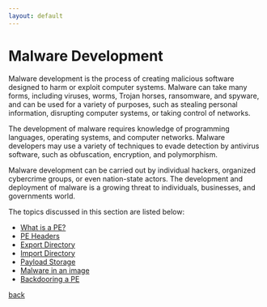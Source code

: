 ```yaml
---
layout: default
---
```


# Malware Development
Malware development is the process of creating malicious software designed to harm or exploit computer systems. Malware can take many forms, including viruses, worms, Trojan horses, ransomware, and spyware, and can be used for a variety of purposes, such as stealing personal information, disrupting computer systems, or taking control of networks.

The development of malware requires knowledge of programming languages, operating systems, and computer networks. Malware developers may use a variety of techniques to evade detection by antivirus software, such as obfuscation, encryption, and polymorphism.

Malware development can be carried out by individual hackers, organized cybercrime groups, or even nation-state actors. The development and deployment of malware is a growing threat to individuals, businesses, and governments world.

The topics discussed in this section are listed below:

- [What is a PE?](/docs/malware/pe.html)
- [PE Headers](/docs/malware/pe-formats.html)
- [Export Directory](/docs/malware/exportdir.html)
- [Import Directory](/docs/malware/importdir.html)
- [Payload Storage](/docs/malware/payloadstorage.html)
- [Malware in an image](/docs/malware/malware-imagecon.html)
- [Backdooring a PE](/docs/malware/backdooringPE.html)

[back](/index.html)
